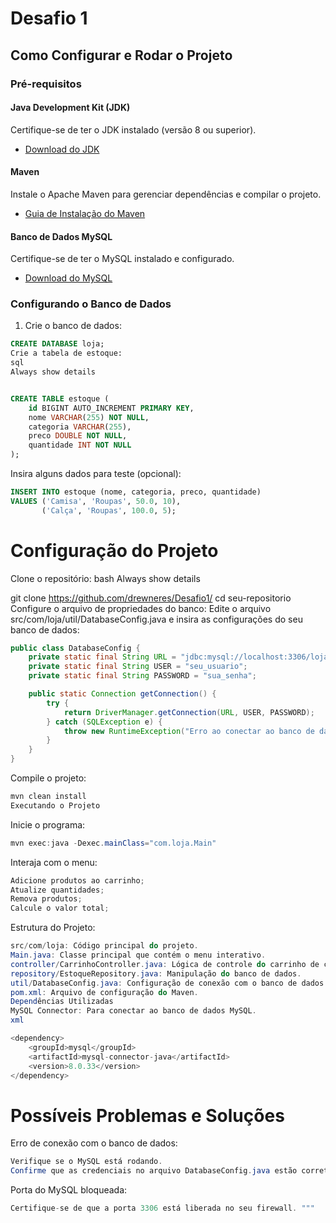 # Desafio 1 

## Como Configurar e Rodar o Projeto

### Pré-requisitos

#### Java Development Kit (JDK)

Certifique-se de ter o JDK instalado (versão 8 ou superior).

- [Download do JDK](https://www.oracle.com/java/technologies/javase-jdk11-downloads.html)

#### Maven

Instale o Apache Maven para gerenciar dependências e compilar o projeto.

- [Guia de Instalação do Maven](https://maven.apache.org/install.html)

#### Banco de Dados MySQL

Certifique-se de ter o MySQL instalado e configurado.

- [Download do MySQL](https://dev.mysql.com/downloads/)

### Configurando o Banco de Dados

1. Crie o banco de dados:

```sql
CREATE DATABASE loja;
Crie a tabela de estoque:
sql
Always show details


CREATE TABLE estoque (
    id BIGINT AUTO_INCREMENT PRIMARY KEY,
    nome VARCHAR(255) NOT NULL,
    categoria VARCHAR(255),
    preco DOUBLE NOT NULL,
    quantidade INT NOT NULL
);
```


Insira alguns dados para teste (opcional):
```sql
INSERT INTO estoque (nome, categoria, preco, quantidade)
VALUES ('Camisa', 'Roupas', 50.0, 10),
       ('Calça', 'Roupas', 100.0, 5);
```
# Configuração do Projeto
Clone o repositório:
bash
Always show details


git clone https://github.com/drewneres/Desafio1/
cd seu-repositorio
Configure o arquivo de propriedades do banco:
Edite o arquivo src/com/loja/util/DatabaseConfig.java e insira as configurações do seu banco de dados:

```java
public class DatabaseConfig {
    private static final String URL = "jdbc:mysql://localhost:3306/loja";
    private static final String USER = "seu_usuario";
    private static final String PASSWORD = "sua_senha";

    public static Connection getConnection() {
        try {
            return DriverManager.getConnection(URL, USER, PASSWORD);
        } catch (SQLException e) {
            throw new RuntimeException("Erro ao conectar ao banco de dados", e);
        }
    }
}
```
Compile o projeto:
```java
mvn clean install
Executando o Projeto
```

Inicie o programa:
```java
mvn exec:java -Dexec.mainClass="com.loja.Main"
```
Interaja com o menu:
```java
Adicione produtos ao carrinho;
Atualize quantidades;
Remova produtos;
Calcule o valor total;
```
Estrutura do Projeto:
```java
src/com/loja: Código principal do projeto.
Main.java: Classe principal que contém o menu interativo.
controller/CarrinhoController.java: Lógica de controle do carrinho de compras.
repository/EstoqueRepository.java: Manipulação do banco de dados.
util/DatabaseConfig.java: Configuração de conexão com o banco de dados.
pom.xml: Arquivo de configuração do Maven.
Dependências Utilizadas
MySQL Connector: Para conectar ao banco de dados MySQL.
xml
```

```java
<dependency>
    <groupId>mysql</groupId>
    <artifactId>mysql-connector-java</artifactId>
    <version>8.0.33</version>
</dependency>
```
# Possíveis Problemas e Soluções
Erro de conexão com o banco de dados:
```java
Verifique se o MySQL está rodando.
Confirme que as credenciais no arquivo DatabaseConfig.java estão corretas.
```

Porta do MySQL bloqueada:
```java
Certifique-se de que a porta 3306 está liberada no seu firewall. """
```
